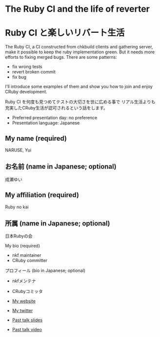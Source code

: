 # The Ruby CI and the life of reverter
# Ruby CI と楽しいリバート生活

The Ruby CI, a CI constructed from chkbuild clients and gathering server,
make it possible to keep the ruby implementation green.
But it needs more efforts to fixing merged bugs.
There are some patterns:

- fix wrong tests
- revert broken commit
- fix bug

I'll introduce some examples of them and show you how to join and enjoy
CRuby development.

Ruby CI を何度も見つめてテストの大切さを世に広める事で
リアル生活よりも充実したCRuby生活が認可されるという話をします。

- Preferred presentation day: no preference
- Presentation language: Japanese

## My name (required)

NARUSE, Yui

## お名前 (name in Japanese; optional)

成瀬ゆい

## My affiliation (required)

Ruby no kai

## 所属 (name in Japanese; optional)

日本Rubyの会

My bio (required)

- nkf maintainer
- CRuby committer

プロフィール (bio in Japanese; optional)

- nkfメンテナ
- CRubyコミッタ

- [My website](http://nalsh.jp/)
- [My twitter](https://twitter.com/#!/nalsh)
- [Past talk slides](http://www.example.org)
- [Past talk video](http://www.example.org)

